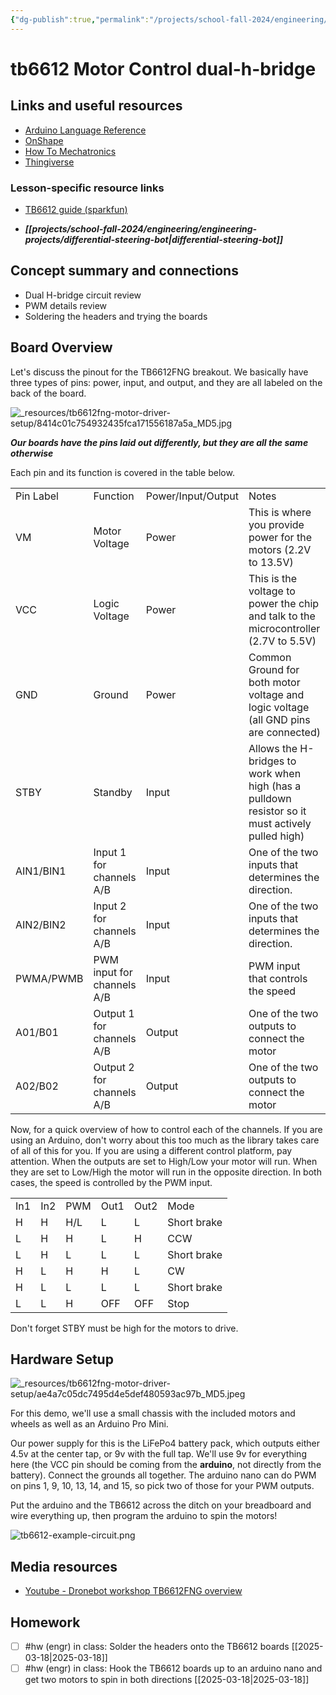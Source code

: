 ```yaml
---
{"dg-publish":true,"permalink":"/projects/school-fall-2024/engineering/lessons/tb6612fng-motor-driver-setup/"}
---
```



#  tb6612 Motor Control dual-h-bridge

## Links and useful resources 

- [Arduino Language Reference](https://docs.arduino.cc/language-reference/)
- [OnShape](https://cad.onshape.com)
- [How To Mechatronics](https://howtomechatronics.com)
- [Thingiverse](https://thingiverse.com)


### Lesson-specific resource links

- [TB6612 guide (sparkfun)](https://learn.sparkfun.com/tutorials/tb6612fng-hookup-guide) 
 
- ***[[projects/school-fall-2024/engineering/engineering-projects/differential-steering-bot\|differential-steering-bot]]*** 

## Concept summary and connections


- Dual H-bridge circuit review 
- PWM details review 
- Soldering the headers and trying the boards 

## Board Overview

Let's discuss the pinout for the TB6612FNG breakout. We basically have three types of pins: power, input, and output, and they are all labeled on the back of the board.

![_resources/tb6612fng-motor-driver-setup/8414c01c754932435fca171556187a5a_MD5.jpg](/img/user/projects/school-fall-2024/engineering/lessons/_resources/tb6612fng-motor-driver-setup/8414c01c754932435fca171556187a5a_MD5.jpg)

***Our boards have the pins laid out differently, but they are all the same otherwise***

Each pin and its function is covered in the table below.

|           |                            |                    |                                                                                                  |
| --------- | -------------------------- | ------------------ | ------------------------------------------------------------------------------------------------ |
| Pin Label | Function                   | Power/Input/Output | Notes                                                                                            |
| VM        | Motor Voltage              | Power              | This is where you provide power for the motors (2.2V to 13.5V)                                   |
| VCC       | Logic Voltage              | Power              | This is the voltage to power the chip and talk to the microcontroller (2.7V to 5.5V)             |
| GND       | Ground                     | Power              | Common Ground for both motor voltage and logic voltage (all GND pins are connected)              |
| STBY      | Standby                    | Input              | Allows the H-bridges to work when high (has a pulldown resistor so it must actively pulled high) |
| AIN1/BIN1 | Input 1 for channels A/B   | Input              | One of the two inputs that determines the direction.                                             |
| AIN2/BIN2 | Input 2 for channels A/B   | Input              | One of the two inputs that determines the direction.                                             |
| PWMA/PWMB | PWM input for channels A/B | Input              | PWM input that controls the speed                                                                |
| A01/B01   | Output 1 for channels A/B  | Output             | One of the two outputs to connect the motor                                                      |
| A02/B02   | Output 2 for channels A/B  | Output             | One of the two outputs to connect the motor                                                      |

Now, for a quick overview of how to control each of the channels. If you are using an Arduino, don't worry about this too much as the library takes care of all of this for you. If you are using a different control platform, pay attention. When the outputs are set to High/Low your motor will run. When they are set to Low/High the motor will run in the opposite direction. In both cases, the speed is controlled by the PWM input.

|     |     |     |      |      |             |
| --- | --- | --- | ---- | ---- | ----------- |
| In1 | In2 | PWM | Out1 | Out2 | Mode        |
| H   | H   | H/L | L    | L    | Short brake |
| L   | H   | H   | L    | H    | CCW         |
| L   | H   | L   | L    | L    | Short brake |
| H   | L   | H   | H    | L    | CW          |
| H   | L   | L   | L    | L    | Short brake |
| L   | L   | H   | OFF  | OFF  | Stop        |

Don't forget STBY must be high for the motors to drive.

## Hardware Setup

![_resources/tb6612fng-motor-driver-setup/ae4a7c05dc7495d4e5def480593ac97b_MD5.jpeg](/img/user/projects/school-fall-2024/engineering/lessons/_resources/tb6612fng-motor-driver-setup/ae4a7c05dc7495d4e5def480593ac97b_MD5.jpeg)

For this demo, we'll use a small chassis with the included motors and wheels as well as an Arduino Pro Mini.

Our power supply for this is the LiFePo4 battery pack,  which outputs either 4.5v at the center tap, or 9v with the full tap. We'll use 9v for everything here (the VCC pin should be coming from the **arduino**,  not directly from the battery). Connect the grounds all together. The arduino nano can do PWM on pins 1, 9, 10, 13, 14,  and 15, so pick two of those for your PWM outputs.

Put the arduino and the TB6612 across the ditch on your breadboard and wire everything up, then program the arduino to spin the motors!

![tb6612-example-circuit.png](/img/user/projects/school-fall-2024/engineering/lessons/_resources/tb6612fng-motor-driver-setup/tb6612-example-circuit.png)

## Media resources

- [Youtube - Dronebot workshop TB6612FNG overview](https://www.youtube.com/watch?v=JPPTRj0KWbg)

## Homework

- [ ] #hw (engr) in class: Solder the headers onto the TB6612 boards  [[2025-03-18\|2025-03-18]]
- [ ] #hw (engr) in class: Hook the TB6612 boards up to an arduino nano and get two motors to spin in both directions  [[2025-03-18\|2025-03-18]]
